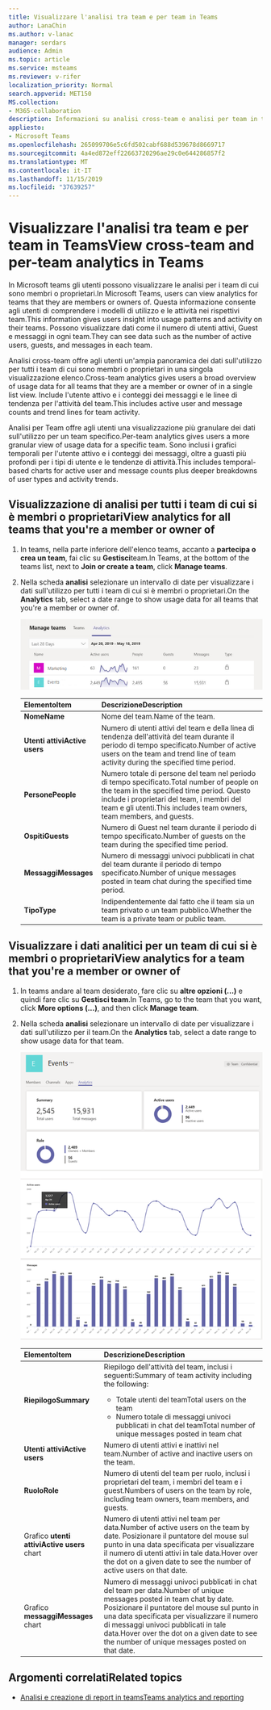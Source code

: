 ```yaml
---
title: Visualizzare l'analisi tra team e per team in Teams
author: LanaChin
ms.author: v-lanac
manager: serdars
audience: Admin
ms.topic: article
ms.service: msteams
ms.reviewer: v-rifer
localization_priority: Normal
search.appverid: MET150
MS.collection:
- M365-collaboration
description: Informazioni su analisi cross-team e analisi per team in teams, che consentono agli utenti di visualizzare i dati sull'utilizzo per i team di cui fanno parte.
appliesto:
- Microsoft Teams
ms.openlocfilehash: 265099706e5c6fd502cabf688d539678d8669717
ms.sourcegitcommit: 4a4ed872eff22663720296ae29c0e644286857f2
ms.translationtype: MT
ms.contentlocale: it-IT
ms.lasthandoff: 11/15/2019
ms.locfileid: "37639257"
---
```

# <a name="view-cross-team-and-per-team-analytics-in-teams"></a><span data-ttu-id="86be9-103">Visualizzare l'analisi tra team e per team in Teams</span><span class="sxs-lookup"><span data-stu-id="86be9-103">View cross-team and per-team analytics in Teams</span></span>

<span data-ttu-id="86be9-104">In Microsoft teams gli utenti possono visualizzare le analisi per i team di cui sono membri o proprietari.</span><span class="sxs-lookup"><span data-stu-id="86be9-104">In Microsoft Teams, users can view analytics for teams that they are members or owners of.</span></span> <span data-ttu-id="86be9-105">Questa informazione consente agli utenti di comprendere i modelli di utilizzo e le attività nei rispettivi team.</span><span class="sxs-lookup"><span data-stu-id="86be9-105">This information gives users insight into usage patterns and activity on their teams.</span></span> <span data-ttu-id="86be9-106">Possono visualizzare dati come il numero di utenti attivi, Guest e messaggi in ogni team.</span><span class="sxs-lookup"><span data-stu-id="86be9-106">They can see data such as the number of active users, guests, and messages in each team.</span></span>

<span data-ttu-id="86be9-107">Analisi cross-team offre agli utenti un'ampia panoramica dei dati sull'utilizzo per tutti i team di cui sono membri o proprietari in una singola visualizzazione elenco.</span><span class="sxs-lookup"><span data-stu-id="86be9-107">Cross-team analytics gives users a broad overview of usage data for all teams that they are a member or owner of in a single list view.</span></span> <span data-ttu-id="86be9-108">Include l'utente attivo e i conteggi dei messaggi e le linee di tendenza per l'attività del team.</span><span class="sxs-lookup"><span data-stu-id="86be9-108">This includes active user and message counts and trend lines for team activity.</span></span>  

<span data-ttu-id="86be9-109">Analisi per Team offre agli utenti una visualizzazione più granulare dei dati sull'utilizzo per un team specifico.</span><span class="sxs-lookup"><span data-stu-id="86be9-109">Per-team analytics gives users a more granular view of usage data for a specific team.</span></span> <span data-ttu-id="86be9-110">Sono inclusi i grafici temporali per l'utente attivo e i conteggi dei messaggi, oltre a guasti più profondi per i tipi di utente e le tendenze di attività.</span><span class="sxs-lookup"><span data-stu-id="86be9-110">This includes temporal-based charts for active user and message counts plus deeper breakdowns of user types and activity trends.</span></span>

## <a name="view-analytics-for-all-teams-that-youre-a-member-or-owner-of"></a><span data-ttu-id="86be9-111">Visualizzazione di analisi per tutti i team di cui si è membri o proprietari</span><span class="sxs-lookup"><span data-stu-id="86be9-111">View analytics for all teams that you're a member or owner of</span></span>

1. <span data-ttu-id="86be9-112">In teams, nella parte inferiore dell'elenco teams, accanto a **partecipa o crea un team**, fai clic su **Gestisci**team.</span><span class="sxs-lookup"><span data-stu-id="86be9-112">In Teams, at the bottom of the teams list, next to **Join or create a team**, click **Manage teams**.</span></span>
2. <span data-ttu-id="86be9-113">Nella scheda **analisi** selezionare un intervallo di date per visualizzare i dati sull'utilizzo per tutti i team di cui si è membri o proprietari.</span><span class="sxs-lookup"><span data-stu-id="86be9-113">On the **Analytics** tab, select a date range to show usage data for all teams that you're a member or owner of.</span></span>

    ![Cross-team-and-per-Team-Analytics-cross-team. png](../media/cross-team-and-per-team-analytics-cross-team.png)

    |<span data-ttu-id="86be9-115">Elemento</span><span class="sxs-lookup"><span data-stu-id="86be9-115">Item</span></span> |<span data-ttu-id="86be9-116">Descrizione</span><span class="sxs-lookup"><span data-stu-id="86be9-116">Description</span></span>  |
    |--------|-------------|
    |<span data-ttu-id="86be9-117">**Nome**</span><span class="sxs-lookup"><span data-stu-id="86be9-117">**Name**</span></span>   |<span data-ttu-id="86be9-118">Nome del team.</span><span class="sxs-lookup"><span data-stu-id="86be9-118">Name of the team.</span></span> |
    |<span data-ttu-id="86be9-119">**Utenti attivi**</span><span class="sxs-lookup"><span data-stu-id="86be9-119">**Active users**</span></span>   |<span data-ttu-id="86be9-120">Numero di utenti attivi del team e della linea di tendenza dell'attività del team durante il periodo di tempo specificato.</span><span class="sxs-lookup"><span data-stu-id="86be9-120">Number of active users on the team and trend line of team activity during the specified time period.</span></span>
    |<span data-ttu-id="86be9-121">**Persone**</span><span class="sxs-lookup"><span data-stu-id="86be9-121">**People**</span></span>   |<span data-ttu-id="86be9-122">Numero totale di persone del team nel periodo di tempo specificato.</span><span class="sxs-lookup"><span data-stu-id="86be9-122">Total number of people on the team in the specified time period.</span></span> <span data-ttu-id="86be9-123">Questo include i proprietari del team, i membri del team e gli utenti.</span><span class="sxs-lookup"><span data-stu-id="86be9-123">This includes team owners, team members, and guests.</span></span>|
    |<span data-ttu-id="86be9-124">**Ospiti**</span><span class="sxs-lookup"><span data-stu-id="86be9-124">**Guests**</span></span>   |<span data-ttu-id="86be9-125">Numero di Guest nel team durante il periodo di tempo specificato.</span><span class="sxs-lookup"><span data-stu-id="86be9-125">Number of guests on the team during the specified time period.</span></span> |
    |<span data-ttu-id="86be9-126">**Messaggi**</span><span class="sxs-lookup"><span data-stu-id="86be9-126">**Messages**</span></span>   |<span data-ttu-id="86be9-127">Numero di messaggi univoci pubblicati in chat del team durante il periodo di tempo specificato.</span><span class="sxs-lookup"><span data-stu-id="86be9-127">Number of unique messages posted in team chat during the specified time period.</span></span> |
    |<span data-ttu-id="86be9-128">**Tipo**</span><span class="sxs-lookup"><span data-stu-id="86be9-128">**Type**</span></span>   |<span data-ttu-id="86be9-129">Indipendentemente dal fatto che il team sia un team privato o un team pubblico.</span><span class="sxs-lookup"><span data-stu-id="86be9-129">Whether the team is a private team or public team.</span></span>|

## <a name="view-analytics-for-a-team-that-youre-a-member-or-owner-of"></a><span data-ttu-id="86be9-130">Visualizzare i dati analitici per un team di cui si è membri o proprietari</span><span class="sxs-lookup"><span data-stu-id="86be9-130">View analytics for a team that you're a member or owner of</span></span>

1. <span data-ttu-id="86be9-131">In teams andare al team desiderato, fare clic su **altre opzioni (...)** e quindi fare clic su **Gestisci team**.</span><span class="sxs-lookup"><span data-stu-id="86be9-131">In Teams, go to the team that you want, click **More options (...)**, and then click **Manage team**.</span></span>  
2. <span data-ttu-id="86be9-132">Nella scheda **analisi** selezionare un intervallo di date per visualizzare i dati sull'utilizzo per il team.</span><span class="sxs-lookup"><span data-stu-id="86be9-132">On the **Analytics** tab, select a date range to show usage data for that team.</span></span>  

    ![Cross-team-and-per-Team-Analytics-per-Team. png](../media/cross-team-and-per-team-analytics-per-team.png)

    |<span data-ttu-id="86be9-134">Elemento</span><span class="sxs-lookup"><span data-stu-id="86be9-134">Item</span></span> |<span data-ttu-id="86be9-135">Descrizione</span><span class="sxs-lookup"><span data-stu-id="86be9-135">Description</span></span>  |
    |--------|-------------|
    |<span data-ttu-id="86be9-136">**Riepilogo**</span><span class="sxs-lookup"><span data-stu-id="86be9-136">**Summary**</span></span>   |<span data-ttu-id="86be9-137">Riepilogo dell'attività del team, inclusi i seguenti:</span><span class="sxs-lookup"><span data-stu-id="86be9-137">Summary of team activity including the following:</span></span><ul><li><span data-ttu-id="86be9-138">Totale utenti del team</span><span class="sxs-lookup"><span data-stu-id="86be9-138">Total users on the team</span></span></li> <li> <span data-ttu-id="86be9-139">Numero totale di messaggi univoci pubblicati in chat del team</span><span class="sxs-lookup"><span data-stu-id="86be9-139">Total number of unique messages posted in team chat</span></span> </li> </ul> |
    |<span data-ttu-id="86be9-140">**Utenti attivi**</span><span class="sxs-lookup"><span data-stu-id="86be9-140">**Active users**</span></span>   |<span data-ttu-id="86be9-141">Numero di utenti attivi e inattivi nel team.</span><span class="sxs-lookup"><span data-stu-id="86be9-141">Number of active and inactive users on the team.</span></span>|
    |<span data-ttu-id="86be9-142">**Ruolo**</span><span class="sxs-lookup"><span data-stu-id="86be9-142">**Role**</span></span>   |<span data-ttu-id="86be9-143">Numero di utenti del team per ruolo, inclusi i proprietari del team, i membri del team e i guest.</span><span class="sxs-lookup"><span data-stu-id="86be9-143">Numbers of users on the team by role, including team owners, team members, and guests.</span></span>|
    |<span data-ttu-id="86be9-144">Grafico **utenti attivi**</span><span class="sxs-lookup"><span data-stu-id="86be9-144">**Active users** chart</span></span>  |<span data-ttu-id="86be9-145">Numero di utenti attivi nel team per data.</span><span class="sxs-lookup"><span data-stu-id="86be9-145">Number of active users on the team by date.</span></span> <span data-ttu-id="86be9-146">Posizionare il puntatore del mouse sul punto in una data specificata per visualizzare il numero di utenti attivi in tale data.</span><span class="sxs-lookup"><span data-stu-id="86be9-146">Hover over the dot on a given date to see the number of active users on that date.</span></span>|
    |<span data-ttu-id="86be9-147">Grafico **messaggi**</span><span class="sxs-lookup"><span data-stu-id="86be9-147">**Messages** chart</span></span>  |<span data-ttu-id="86be9-148">Numero di messaggi univoci pubblicati in chat del team per data.</span><span class="sxs-lookup"><span data-stu-id="86be9-148">Number of unique messages posted in team chat by date.</span></span> <span data-ttu-id="86be9-149">Posizionare il puntatore del mouse sul punto in una data specificata per visualizzare il numero di messaggi univoci pubblicati in tale data.</span><span class="sxs-lookup"><span data-stu-id="86be9-149">Hover over the dot on a given date to see the number of unique messages posted on that date.</span></span>|

## <a name="related-topics"></a><span data-ttu-id="86be9-150">Argomenti correlati</span><span class="sxs-lookup"><span data-stu-id="86be9-150">Related topics</span></span>

- [<span data-ttu-id="86be9-151">Analisi e creazione di report in teams</span><span class="sxs-lookup"><span data-stu-id="86be9-151">Teams analytics and reporting</span></span>](teams-reporting-reference.md)